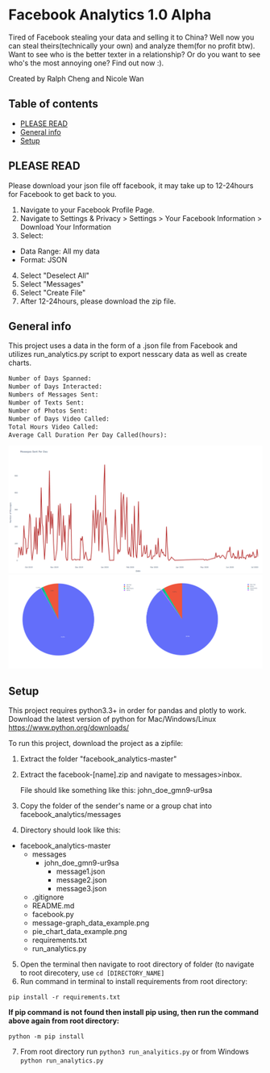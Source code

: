 # Facebook Analytics 1.0 Alpha

Tired of Facebook stealing your data and selling it to China? Well now you can steal theirs(technically your own) and analyze them(for no profit btw). Want to see who is the better texter in a relationship? Or do you want to see who's the most annoying one? Find out now :).

Created by Ralph Cheng and Nicole Wan

## Table of contents
* [PLEASE READ](#please-read)
* [General info](#general-info)
* [Setup](#setup)

## PLEASE READ
Please download your json file off facebook, it may take up to 12-24hours for Facebook to get back to you.
1. Navigate to your Facebook Profile Page.
2. Navigate to Settings & Privacy > Settings > Your Facebook Information > Download Your Information
3. Select:
* Data Range: All my data
* Format: JSON
4. Select "Deselect All"
5. Select "Messages"
7. Select "Create File"
8. After 12-24hours, please download the zip file.

## General info
This project uses a data in the form of a .json file from Facebook and utilizes run_analytics.py script to export nesscary data as well as create charts. 
```
Number of Days Spanned: 
Number of Days Interacted:
Numbers of Messages Sent:
Number of Texts Sent:
Number of Photos Sent: 
Number of Days Video Called: 
Total Hours Video Called: 
Average Call Duration Per Day Called(hours):
```
![picture](message_graph_data_example.png)
![picture](pie_chart_data_example.png)

## Setup
This project requires python3.3+ in order for pandas and plotly to work. Download the latest version of python for Mac/Windows/Linux
https://www.python.org/downloads/

To run this project, download the project as a zipfile:
1. Extract the folder "facebook_analytics-master"
2. Extract the facebook-[name].zip and navigate to messages>inbox.

   File should like something like this: john_doe_gmn9-ur9sa
3. Copy the folder of the sender's name or a group chat into facebook_analytics/messages
4. Directory should look like this:

* facebook_analytics-master
  * messages
    * john_doe_gmn9-ur9sa
      * message1.json
      * message2.json
      * message3.json
  * .gitignore
  * README.md
  * facebook.py
  * message-graph_data_example.png
  * pie_chart_data_example.png
  * requirements.txt
  * run_analytics.py

5. Open the terminal then navigate to root directory of folder (to navigate to root direcotery, use ```cd [DIRECTORY_NAME]```
6. Run command in terminal to install requirements from root directory:
```
pip install -r requirements.txt
```
**If pip command is not found then install pip using, then run the command above again from root directory:**
```
python -m pip install
```

7. From root directory run ```python3 run_analyitics.py``` or from Windows ```python run_analytics.py```
